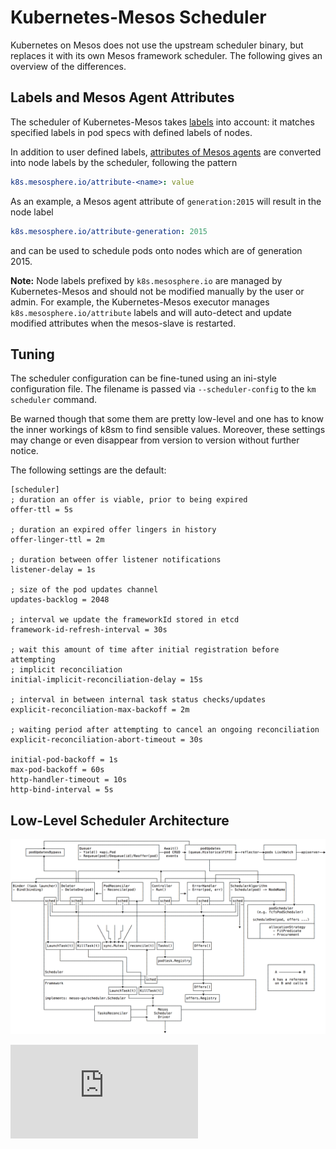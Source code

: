 # Kubernetes-Mesos Scheduler

Kubernetes on Mesos does not use the upstream scheduler binary, but replaces it
with its own Mesos framework scheduler. The following gives an overview of
the differences.

## Labels and Mesos Agent Attributes

The scheduler of Kubernetes-Mesos takes [labels][1] into account: it matches
specified labels in pod specs with defined labels of nodes.

In addition to user defined labels, [attributes of Mesos agents][2] are converted
into node labels by the scheduler, following the pattern

```yaml
k8s.mesosphere.io/attribute-<name>: value
```

As an example, a Mesos agent attribute of `generation:2015` will result in the node label

```yaml
k8s.mesosphere.io/attribute-generation: 2015
```

and can be used to schedule pods onto nodes which are of generation 2015.

**Note:** Node labels prefixed by `k8s.mesosphere.io` are managed by
Kubernetes-Mesos and should not be modified manually by the user or admin. For
example, the Kubernetes-Mesos executor manages `k8s.mesosphere.io/attribute`
labels and will auto-detect and update modified attributes when the mesos-slave
is restarted.

## Tuning

The scheduler configuration can be fine-tuned using an ini-style configuration file.
The filename is passed via `--scheduler-config` to the `km scheduler` command.

Be warned though that some them are pretty low-level and one has to know the inner
workings of k8sm to find sensible values. Moreover, these settings may change or
even disappear from version to version without further notice.

The following settings are the default:

```
[scheduler]
; duration an offer is viable, prior to being expired
offer-ttl = 5s

; duration an expired offer lingers in history
offer-linger-ttl = 2m

; duration between offer listener notifications
listener-delay = 1s

; size of the pod updates channel
updates-backlog = 2048

; interval we update the frameworkId stored in etcd
framework-id-refresh-interval = 30s

; wait this amount of time after initial registration before attempting
; implicit reconciliation
initial-implicit-reconciliation-delay = 15s

; interval in between internal task status checks/updates
explicit-reconciliation-max-backoff = 2m

; waiting period after attempting to cancel an ongoing reconciliation
explicit-reconciliation-abort-timeout = 30s

initial-pod-backoff = 1s
max-pod-backoff = 60s
http-handler-timeout = 10s
http-bind-interval = 5s
```

## Low-Level Scheduler Architecture

![Scheduler Structure](scheduler.png)

[1]: ../../../docs/user-guide/labels.md
[2]: http://mesos.apache.org/documentation/attributes-resources/

[![Analytics](https://kubernetes-site.appspot.com/UA-36037335-10/GitHub/contrib/mesos/docs/scheduler.md?pixel)]()

